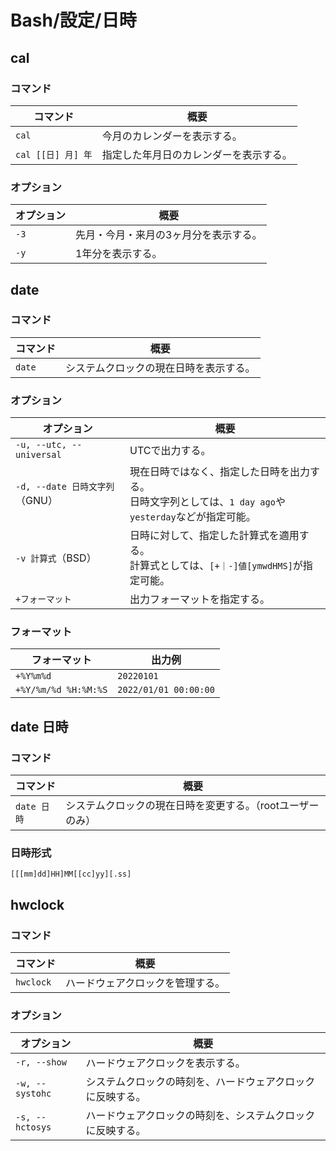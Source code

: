 # Bash/設定/日時

## cal

### コマンド

| コマンド           | 概要                                   |
| ------------------ | -------------------------------------- |
| `cal`              | 今月のカレンダーを表示する。           |
| `cal [[日] 月] 年` | 指定した年月日のカレンダーを表示する。 |

### オプション

| オプション | 概要                                  |
| ---------- | ------------------------------------- |
| `-3`       | 先月・今月・来月の3ヶ月分を表示する。 |
| `-y`       | 1年分を表示する。                     |

## date

### コマンド

| コマンド   | 概要                  |
|--------|---------------------|
| `date` | システムクロックの現在日時を表示する。 |

### オプション

| オプション                    | 概要                                                                   |
|--------------------------|----------------------------------------------------------------------|
| `-u, --utc, --universal` | UTCで出力する。                                                            |
| `-d, --date 日時文字列`（GNU）  | 現在日時ではなく、指定した日時を出力する。<br />日時文字列としては、`1 day ago`や`yesterday`などが指定可能。 |
| `-v 計算式`（BSD）            | 日時に対して、指定した計算式を適用する。<br />計算式としては、`[+｜-]値[ymwdHMS]`が指定可能。            |
| `+フォーマット`                | 出力フォーマットを指定する。                                                       |

### フォーマット

| フォーマット         | 出力例                |
| -------------------- | --------------------- |
| `+%Y%m%d`            | `20220101`            |
| `+%Y/%m/%d %H:%M:%S` | `2022/01/01 00:00:00` |

## date 日時

### コマンド

| コマンド    | 概要                                                       |
| ----------- | ---------------------------------------------------------- |
| `date 日時` | システムクロックの現在日時を変更する。（rootユーザーのみ） |

### 日時形式

```text
[[[mm]dd]HH]MM[[cc]yy][.ss]
```

## hwclock

### コマンド

|コマンド|概要|
|---|---|
|`hwclock`|ハードウェアクロックを管理する。|

### オプション

| オプション      | 概要                                                       |
| --------------- | ---------------------------------------------------------- |
| `-r, --show`    | ハードウェアクロックを表示する。                           |
| `-w, --systohc` | システムクロックの時刻を、ハードウェアクロックに反映する。 |
| `-s, --hctosys` | ハードウェアクロックの時刻を、システムクロックに反映する。 |
